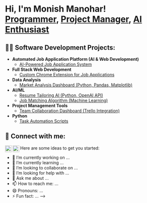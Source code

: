 <h1>Hi, I'm Monish Manohar! <br/><a href="https://github.com/monishmanohar">Programmer</a>, <a href="https://www.linkedin.com/in/monishmanohar/">Project Manager</a>, <a href="#">AI Enthusiast</a></h1>

<h2>👨‍💻 Software Development Projects:</h2>

- <b>Automated Job Application Platform (AI & Web Development)</b>
  - [AI-Powered Job Application System](https://github.com/monishmanohar/Job-Application-Automation)
- <b>Full Stack Web Development</b>
  - [Custom Chrome Extension for Job Applications](https://github.com/monishmanohar/Job-Application-Chrome-Extension)
- <b>Data Analysis</b>
  - [Market Analysis Dashboard (Python, Pandas, Matplotlib)](https://github.com/monishmanohar/Market-Analysis-Dashboard)
- <b>AI/ML</b>
  - [Resume Tailoring AI (Python, OpenAI API)](https://github.com/monishmanohar/Resume-Tailoring-AI)
  - [Job Matching Algorithm (Machine Learning)](https://github.com/monishmanohar/Job-Matching-Algorithm)
- <b>Project Management Tools</b>
  - [Team Collaboration Dashboard (Trello Integration)](https://github.com/monishmanohar/Collaboration-Dashboard)
- <b>Python</b>
  - [Task Automation Scripts](https://github.com/monishmanohar/Automation-Scripts)

<h2> 🤳 Connect with me:</h2>

[<img align="left" alt="MonishManohar | LinkedIn" width="22px" src="https://cdn.jsdelivr.net/npm/simple-icons@v3/icons/linkedin.svg" />][linkedin]
[<img align="left" alt="MonishManohar | Instagram" width="22px" src="https://cdn.jsdelivr.net/npm/simple-icons@v3/icons/instagram.svg" />][instagram]

[instagram]: https://www.instagram.com/monu_adari?igsh=MXdzbmx5bWhoZXB6dw==
[linkedin]: https://linkedin.com/in/monishmanohar

<!--
**monishmanohar/monishmanohar** is a ✨ _special_ ✨ repository because its `README.md` (this file) appears on your GitHub profile.

Here are some ideas to get you started:

- 🔭 I’m currently working on ...
- 🌱 I’m currently learning ...
- 👯 I’m looking to collaborate on ...
- 🤔 I’m looking for help with ...
- 💬 Ask me about ...
- 📫 How to reach me: ...
- 😄 Pronouns: ...
- ⚡ Fun fact: ...
-->


Here are some ideas to get you started:

- 🔭 I’m currently working on ...
- 🌱 I’m currently learning ...
- 👯 I’m looking to collaborate on ...
- 🤔 I’m looking for help with ...
- 💬 Ask me about ...
- 📫 How to reach me: ...
- 😄 Pronouns: ...
- ⚡ Fun fact: ...
-->
